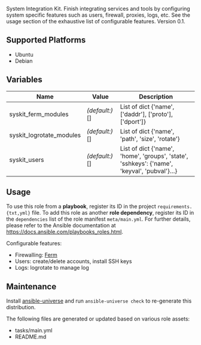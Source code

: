 
<!-- THIS IS A GENERATED FILE, DO NOT EDIT -->

System Integration Kit. Finish integrating services and tools by configuring system specific features such as users, firewall, proxies, logs, etc. See the usage section of the exhaustive list of configurable features.
 Version 0.1.


## Supported Platforms

  * Ubuntu
  * Debian

## Variables

| Name | Value | Description |
|------|-------|-------------|
| syskit_ferm_modules | _(default:)_ [] | List of dict {'name', ['daddr'], ['proto'], ['dport']} |
| syskit_logrotate_modules | _(default:)_ [] | List of dict {'name', 'path', 'size', 'rotate'} |
| syskit_users | _(default:)_ [] | List of dict {'name', 'home', 'groups', 'state', 'sshkeys': {'name', 'keyval', 'pubval'}…} |



## Usage

To use this role from a **playbook**, 
register its ID in the project `requirements.{txt,yml}` file.
To add this role as another **role dependency**,
register its ID in the `dependencies` list of the role manifest `meta/main.yml`.
For further details,
please refer to the Ansible documentation at https://docs.ansible.com/playbooks_roles.html.

Configurable features:
  * Firewalling: [Ferm](http://ferm.foo-projects.org)
  * Users: create/delete accounts, install SSH keys
  * Logs: logrotate to manage log



## Maintenance

Install [ansible-universe](https://github.com/fclaerho/ansible-universe)
and run `ansible-universe check` to re-generate this distribution.

The following files are generated or updated based on various role assets:
  * tasks/main.yml
  * README.md



